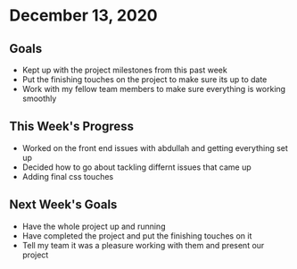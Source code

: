 # December 13, 2020

## Goals

* Kept up with the project milestones from this past week
* Put the finishing touches on the project to make sure its up to date
* Work with my fellow team members to make sure everything is working smoothly

## This Week's Progress

* Worked on the front end issues with abdullah and getting everything set up
* Decided how to go about tackling differnt issues that came up
* Adding final css touches 

## Next Week's Goals

* Have the whole project up and running
* Have completed the project and put the finishing touches on it
* Tell my team it was a pleasure working with them and present our project 